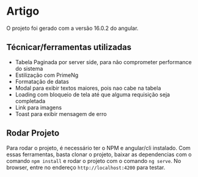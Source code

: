 # Artigo

O projeto foi gerado com a versão 16.0.2 do angular.

## Técnicar/ferramentas utilizadas

- Tabela Paginada por server side, para não comprometer performance do sistema
- Estilização com PrimeNg
- Formatação de datas
- Modal para exibir textos maiores, pois nao cabe na tabela
- Loading com bloqueio de tela até que alguma requisição seja completada
- Link para imagens
- Toast para exibir mensagem de erro

## Rodar Projeto

Para rodar o projeto, é necessário ter o NPM e angular/cli instalado. Com essas ferramentas, basta clonar o projeto, baixar as dependencias com o comando `npm install` e rodar o projeto com o comando `ng serve`. No browser, entre no endereço `http://localhost:4200` para testar.
